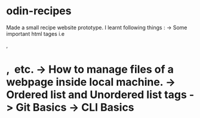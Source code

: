 # odin-recipes
Made a small recipe website prototype.
I learnt following things :
-> Some important html tages i.e <p>, <h1>, <img> <a> etc.
-> How to manage files of a webpage inside local machine.
-> Ordered list and Unordered list tags
-> Git Basics
-> CLI Basics
